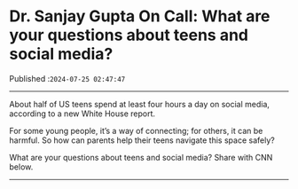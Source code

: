 # Dr. Sanjay Gupta On Call: What are your questions about teens and social media?

Published :`2024-07-25 02:47:47`

---

About half of US teens spend at least four hours a day on social media, according to a new White House report.

For some young people, it’s a way of connecting; for others, it can be harmful. So how can parents help their teens navigate this space safely?

What are your questions about teens and social media? Share with CNN below.

---

